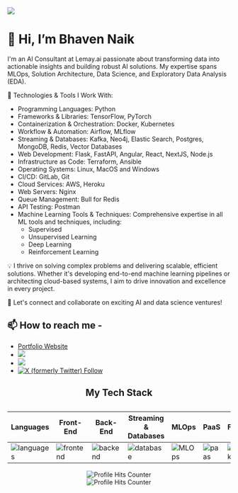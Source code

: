 <img src="https://readme-typing-svg.herokuapp.com?font=Fira+Code&pause=1000&width=435&lines=Hello!+Welcome+to+my+Github+page+.+.+."/>

# 👋 Hi, I’m Bhaven Naik

I'm an AI Consultant at Lemay.ai passionate about transforming data into actionable insights and building robust AI solutions. My expertise spans MLOps, Solution Architecture, Data Science, and Exploratory Data Analysis (EDA).

🔧 Technologies & Tools I Work With:

- Programming Languages: Python
- Frameworks & Libraries: TensorFlow, PyTorch
- Containerization & Orchestration: Docker, Kubernetes
- Workflow & Automation: Airflow, MLflow
- Streaming & Databases: Kafka, Neo4j, Elastic Search, Postgres, MongoDB, Redis, Vector Databases
- Web Development: Flask, FastAPI, Angular, React, NextJS, Node.js
- Infrastructure as Code: Terraform, Ansible
- Operating Systems: Linux, MacOS and Windows
- CI/CD: GitLab, Git
- Cloud Services: AWS, Heroku
- Web Servers: Nginx
- Queue Management: Bull for Redis
- API Testing: Postman
- Machine Learning Tools & Techniques: Comprehensive expertise in all ML tools and techniques, including:
  - Supervised
  - Unsupervised Learning
  - Deep Learning
  - Reinforcement Learning
  
💡 I thrive on solving complex problems and delivering scalable, efficient solutions. Whether it's developing end-to-end machine learning pipelines or architecting cloud-based systems, I aim to drive innovation and excellence in every project.

🚀 Let's connect and collaborate on exciting AI and data science ventures!

## 📫 How to reach me - 
<ul>
  <li>
   <a href="https://bhaven-naik.com/">
    Portfolio Website
  </a>
  </li>
  <li> 
    <a href="mailto:naikbhaven11@gmail.com">
    <img src="https://img.shields.io/badge/Gmail-D14836?style=for-the-badge&logo=gmail&logoColor=white" />
  </a>
  </li>
  <li>
   <a href="https://www.linkedin.com/in/bhaven-naik">
     <img src="https://img.shields.io/badge/LinkedIn-0077B5?style=for-the-badge&logo=linkedin&logoColor=white" />
  </a>
  </li>
  <li>
   <a href="https://x.com/bhavennaik">
     <img alt="X (formerly Twitter) Follow" src="https://img.shields.io/twitter/follow/:bhavennaik">
  </a>
  </li>
</ul>

<div align="center">
  <h2>My Tech Stack<h2>
  <table width="100%">
  <thead>
    <th>Languages</th>
    <th>Front-End</th>
    <th>Back-End</th>
    <th>Streaming & Databases</th>
    <th>MLOps</th>
    <th>PaaS</th>
    <th>Frameworks</th>
    <th>OS</th>
  </thead>
  <tbody>
    <tr>
      <td><img src="https://skillicons.dev/icons?i=python,javascript,c" alt="languages" /></td>
      <td><img src="https://skillicons.dev/icons?i=angular,react,nextjs,bootstrap,html,css" alt="frontend" /></td>
      <td><img src="https://skillicons.dev/icons?i=python,flask,fastapi,nginx,nodejs,php" alt="backend" /></td>
      <td><img src="https://skillicons.dev/icons?i=postgres,MongoDB,kafka,elasticsearch,redis,mysql" alt="database" /></td>
      <td><img src="https://skillicons.dev/icons?i=docker,kubernetes,git,gitlab,terraform,ansible" alt="MLOps" /></td>
      <td><img src="https://skillicons.dev/icons?i=aws,heroku" alt="paas" /></td>
      <td><img src="https://skillicons.dev/icons?i=pytorch,tensorflow" alt="frameworks" /></td>
      <td><img src="https://skillicons.dev/icons?i=linux,windows" alt="os" /></td>
    </tr>
  </tbody>
</table>
</div>
    
<div align="center">
  <img src="https://github-readme-streak-stats.herokuapp.com/?user=bhaven123" alt="Profile Hits Counter"/>
</div>
    
 <div align="center">
  <img src="https://hits.seeyoufarm.com/api/count/incr/badge.svg?url=https%3A%2F%2Fgithub.com%2Fbhaven1231212%2Fhit-counter" alt="Profile Hits Counter"/>
</div>
   
<!---
bhaven123/bhaven123 is a ✨ special ✨ repository because its `README.md` (this file) appears on your GitHub profile.
You can click the Preview link to take a look at your changes.
--->
